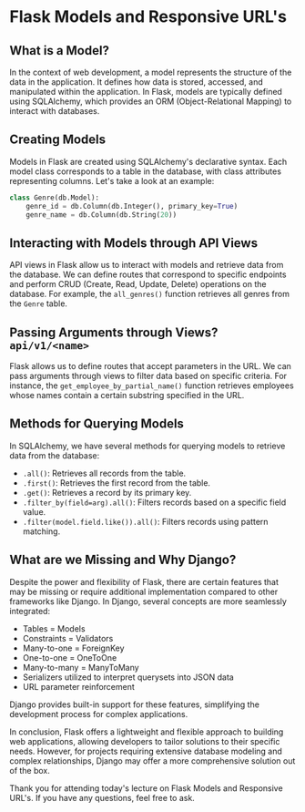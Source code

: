 # Flask Models and Responsive URL's

## What is a Model?

In the context of web development, a model represents the structure of the data in the application. It defines how data is stored, accessed, and manipulated within the application. In Flask, models are typically defined using SQLAlchemy, which provides an ORM (Object-Relational Mapping) to interact with databases.

## Creating Models

Models in Flask are created using SQLAlchemy's declarative syntax. Each model class corresponds to a table in the database, with class attributes representing columns. Let's take a look at an example:

```python
class Genre(db.Model):
    genre_id = db.Column(db.Integer(), primary_key=True)
    genre_name = db.Column(db.String(20))
```

## Interacting with Models through API Views

API views in Flask allow us to interact with models and retrieve data from the database. We can define routes that correspond to specific endpoints and perform CRUD (Create, Read, Update, Delete) operations on the database. For example, the `all_genres()` function retrieves all genres from the `Genre` table.

## Passing Arguments through Views? `api/v1/<name>`

Flask allows us to define routes that accept parameters in the URL. We can pass arguments through views to filter data based on specific criteria. For instance, the `get_employee_by_partial_name()` function retrieves employees whose names contain a certain substring specified in the URL.

## Methods for Querying Models

In SQLAlchemy, we have several methods for querying models to retrieve data from the database:

- `.all()`: Retrieves all records from the table.
- `.first()`: Retrieves the first record from the table.
- `.get()`: Retrieves a record by its primary key.
- `.filter_by(field=arg).all()`: Filters records based on a specific field value.
- `.filter(model.field.like()).all()`: Filters records using pattern matching.

## What are we Missing and Why Django?

Despite the power and flexibility of Flask, there are certain features that may be missing or require additional implementation compared to other frameworks like Django. In Django, several concepts are more seamlessly integrated:

- Tables = Models
- Constraints = Validators
- Many-to-one = ForeignKey
- One-to-one = OneToOne
- Many-to-many = ManyToMany
- Serializers utilized to interpret querysets into JSON data
- URL parameter reinforcement

Django provides built-in support for these features, simplifying the development process for complex applications.

In conclusion, Flask offers a lightweight and flexible approach to building web applications, allowing developers to tailor solutions to their specific needs. However, for projects requiring extensive database modeling and complex relationships, Django may offer a more comprehensive solution out of the box.

Thank you for attending today's lecture on Flask Models and Responsive URL's. If you have any questions, feel free to ask.